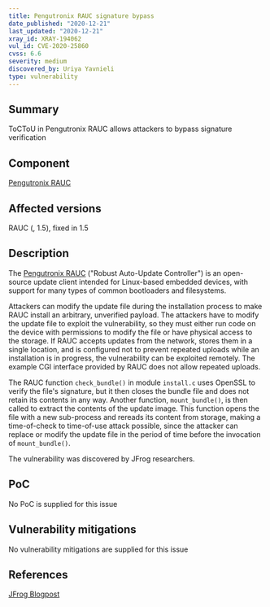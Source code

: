 ```yaml
---
title: Pengutronix RAUC signature bypass
date_published: "2020-12-21"
last_updated: "2020-12-21"
xray_id: XRAY-194062
vul_id: CVE-2020-25860
cvss: 6.6
severity: medium
discovered_by: Uriya Yavnieli
type: vulnerability
---
```

## Summary
ToCToU in Pengutronix RAUC allows attackers to bypass signature verification

## Component

[Pengutronix RAUC](https://rauc.readthedocs.io/en/latest/index.html)

## Affected versions

RAUC (, 1.5), fixed in 1.5

## Description

The [Pengutronix RAUC](https://rauc.readthedocs.io/en/latest/index.html) ("Robust Auto-Update Controller") is an open-source update client intended for Linux-based embedded devices, with support for many types of common bootloaders and filesystems.

Attackers can modify the update file during the installation process to make RAUC install an arbitrary, unverified payload. The attackers have to modify the update file to exploit the vulnerability, so they must either run code on the device with permissions to modify the file or have physical access to the storage. If RAUC accepts updates from the network, stores them in a single location, and is configured not to prevent repeated uploads while an installation is in progress, the vulnerability can be exploited remotely. The example CGI interface provided by RAUC does not allow repeated uploads.

The RAUC function `check_bundle()` in module `install.c` uses OpenSSL to verify the file's signature, but it then closes the bundle file and does not retain its contents in any way. Another function, `mount_bundle()`, is then called to extract the contents of the update image. This function opens the file with a new sub-process and rereads its content from storage, making a time-of-check to time-of-use attack possible, since the attacker can replace or modify the update file in the period of time before the invocation of `mount_bundle()`.

The vulnerability was discovered by JFrog researchers.

## PoC

No PoC is supplied for this issue

## Vulnerability mitigations

No vulnerability mitigations are supplied for this issue

## References

[JFrog Blogpost](https://jfrog.com/blog/cve-2020-25860-significant-vulnerability-discovered-in-rauc-embedded-firmware-update-framework/)

